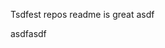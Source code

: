 Tsdfest repos readme is great asdf







asdfasdf









































































































